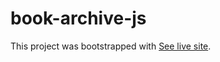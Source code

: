 # book-archive-js
This project was bootstrapped with [See live site](https://romantic-panini-2714e1.netlify.app/).
